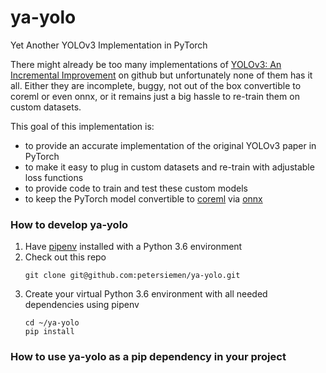 # ya-yolo
Yet Another YOLOv3 Implementation in PyTorch

There might already be too many implementations of [YOLOv3: An Incremental Improvement](https://arxiv.org/abs/1804.02767) 
on github but unfortunately none of them has it all. Either they are incomplete, buggy, 
not out of the box convertible to coreml or even onnx, or it remains just a big hassle to 
re-train them on custom datasets.
 
This goal of this implementation is:
* to provide an accurate implementation of the original YOLOv3 paper in PyTorch
* to make it easy to plug in custom datasets and re-train with adjustable loss functions
* to provide code to train and test these custom models  
* to keep the PyTorch model convertible to [coreml](https://developer.apple.com/documentation/coreml) via [onnx](https://onnx.ai/)


### How to develop ya-yolo

1. Have [pipenv](https://pipenv.readthedocs.io/en/latest/) installed with a Python 3.6 environment
2. Check out this repo 
    ```shell script
    git clone git@github.com:petersiemen/ya-yolo.git
    ```
3. Create your virtual Python 3.6 environment with all needed dependencies using pipenv
    ```shell script
    cd ~/ya-yolo
    pip install
    ```  



### How to use ya-yolo as a pip dependency in your project


